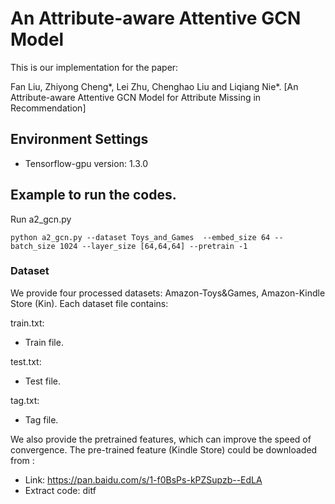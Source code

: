 # An Attribute-aware Attentive GCN Model

This is our implementation for the paper:

Fan Liu, Zhiyong Cheng*, Lei Zhu, Chenghao Liu and Liqiang Nie*. [An Attribute-aware Attentive GCN Model for Attribute Missing in Recommendation]


## Environment Settings
- Tensorflow-gpu version:  1.3.0

## Example to run the codes.

Run a2_gcn.py
```
python a2_gcn.py --dataset Toys_and_Games  --embed_size 64 --batch_size 1024 --layer_size [64,64,64] --pretrain -1
```

### Dataset
We provide four processed datasets: Amazon-Toys&Games, Amazon-Kindle Store (Kin).
Each dataset file contains:

train.txt:
- Train file.

test.txt:
- Test file.

tag.txt:
- Tag file.

We also provide the pretrained features, which can improve the speed of convergence. The pre-trained feature (Kindle Store) could be downloaded from :
- Link:  https://pan.baidu.com/s/1-f0BsPs-kPZSupzb--EdLA
- Extract code:  ditf 
